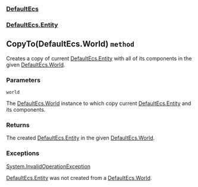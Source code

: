 ### [DefaultEcs](./DefaultEcs.md 'DefaultEcs')
### [DefaultEcs.Entity](./DefaultEcs-Entity.md 'DefaultEcs.Entity')
## CopyTo(DefaultEcs.World) `method`
Creates a copy of current [DefaultEcs.Entity](./DefaultEcs-Entity.md 'DefaultEcs.Entity') with all of its components in the given [DefaultEcs.World](./DefaultEcs-World.md 'DefaultEcs.World').
### Parameters

<a name='DefaultEcs-Entity-CopyTo(DefaultEcs-World)-world'></a>
`world`

The [DefaultEcs.World](./DefaultEcs-World.md 'DefaultEcs.World') instance to which copy current [DefaultEcs.Entity](./DefaultEcs-Entity.md 'DefaultEcs.Entity') and its components.
### Returns
The created [DefaultEcs.Entity](./DefaultEcs-Entity.md 'DefaultEcs.Entity') in the given [DefaultEcs.World](./DefaultEcs-World.md 'DefaultEcs.World').
### Exceptions

[System.InvalidOperationException](https://docs.microsoft.com/en-us/dotnet/api/System.InvalidOperationException 'System.InvalidOperationException')

[DefaultEcs.Entity](./DefaultEcs-Entity.md 'DefaultEcs.Entity') was not created from a [DefaultEcs.World](./DefaultEcs-World.md 'DefaultEcs.World').
